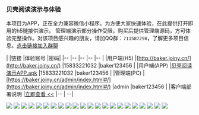 ### 贝壳阅读演示与体验

本项目为APP，正在全力兼容微信小程序。为方便大家快速体验，在此提供打开即用的h5链接供演示。
管理端演示部分操作受限，购买后提供管理端源码，方可体验完整操作。对该项目感兴趣的朋友，请加QQ群：`711587298`，了解更多项目信息。[点击链接加入群聊](https://jq.qq.com/?_wv=1027&k=hsPKqPhG)

|	|链接	|体验账号	|密码|
|--	|--	|--	|--	|--	|
|用户端(H5)	|[http://baker.joiny.cn/](http://baker.joiny.cn/)	|15833221032	|baker123456	|
|用户端(APP)	|[贝壳阅读演示APP.apk](https://vkceyugu.cdn.bspapp.com/VKCEYUGU-53ed5a5c-488a-4a2b-bde4-6a68b0a87b4e/aebf6b72-fce9-40a4-b695-92c272f84dee.apk)	|15833221032	|baker123456	|
|管理端(PC)	|[https://baker.joiny.cn/admin/index.html#/](https://baker.joiny.cn/admin/index.html#/)	|admin	|baker123456 |
|客户端部署说明	|[立即查看 <<](http://baker.joiny.cn/markdown-share-docs/ac9901fb4d389b69ce07b2c49a6c209a/)	|--	| --|


![](https://img-cdn-tc.dcloud.net.cn/uploads/questions/20210529/26e26c954ed034cdd093639252cc7187.jpg)
![](https://img-cdn-tc.dcloud.net.cn/uploads/questions/20210529/a2cc7a4e67b99290d38cfd2a12c909d7.jpg)
![](https://img-cdn-tc.dcloud.net.cn/uploads/questions/20210529/b2033e5c34bb11052351cf09bc965053.jpg)
![](https://img-cdn-aliyun.dcloud.net.cn/stream/plugin_screens/6092b2c0-e38f-11eb-8455-41c92464f1d1_0.jpg)
![](https://img-cdn-tc.dcloud.net.cn/uploads/questions/20210529/306265b613ff5040cba1e0e459570b69.jpg)
![](https://img-cdn-tc.dcloud.net.cn/uploads/questions/20210529/9eaa8d94c51f0863f30ab833636638e5.jpg)
![](https://img-cdn-tc.dcloud.net.cn/uploads/questions/20210529/405ddf4cebeed0332e28eed093089c31.jpg)
![](https://img-cdn-tc.dcloud.net.cn/uploads/questions/20210529/8b78e37e60d7cd006f805f5f0386f67e.jpg)
![](https://img-cdn-tc.dcloud.net.cn/uploads/questions/20210529/47d9d8177f2c248e699f227d6a38b8c3.jpg)
![](https://img-cdn-tc.dcloud.net.cn/uploads/questions/20210529/96579ad9368a3228a44ab18cd9092c26.jpg)
![](https://img-cdn-tc.dcloud.net.cn/uploads/questions/20210529/3a887ce38e2b2570ec1a60e6d34fc2fe.jpg)
![](https://img-cdn-tc.dcloud.net.cn/uploads/questions/20210529/f030dae5f74ebb8acaca613d09ed4101.jpg)
![](https://img-cdn-tc.dcloud.net.cn/uploads/questions/20210529/b9e6e9b67dd01bda7c31e7984ba4a801.jpg)
![](https://img-cdn-tc.dcloud.net.cn/uploads/questions/20210529/4a11a4d58c929fb79873cd1e8f5eeb51.jpg)
![](https://img-cdn-tc.dcloud.net.cn/uploads/questions/20210529/c67b1b674e2a648b080ee716c19c7fbf.jpg)
![](https://img-cdn-tc.dcloud.net.cn/uploads/questions/20210529/088cbe9a09413b8a5d01e8c115deb966.jpg)
![](https://img-cdn-tc.dcloud.net.cn/uploads/questions/20210529/e1fb4251f6c27ddf7bfc77524796a3ee.jpg)
![](https://img-cdn-tc.dcloud.net.cn/uploads/questions/20210529/7d75185ff3c1a62f94a9181c5db37c34.jpg)
![](https://img-cdn-tc.dcloud.net.cn/uploads/questions/20210529/84caf1dda9fd016d6c266057f877248b.jpg)
![](https://img-cdn-tc.dcloud.net.cn/uploads/questions/20210529/ea37eb2cfcab48595696b04ac03c673b.jpg)
![](https://img-cdn-aliyun.dcloud.net.cn/stream/plugin_screens/0b629310-cf12-11eb-aae4-1d70c86e6c25_0.jpg)
[![](https://img-cdn-aliyun.dcloud.net.cn/stream/plugin_screens/d9965b40-fc0b-11eb-adc2-57ec1c5f70dd_0.jpg)](http://baker.joiny.cn/markdown-share-docs/ac9901fb4d389b69ce07b2c49a6c209a/)

